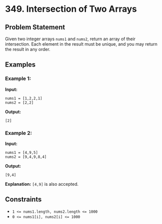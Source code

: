 # 349. Intersection of Two Arrays

## Problem Statement
Given two integer arrays `nums1` and `nums2`, return an array of their intersection. Each element in the result must be unique, and you may return the result in any order.

## Examples

### Example 1:
**Input:**
```plaintext
nums1 = [1,2,2,1]
nums2 = [2,2]
```
**Output:**
```plaintext
[2]
```

### Example 2:
**Input:**
```plaintext
nums1 = [4,9,5]
nums2 = [9,4,9,8,4]
```
**Output:**
```plaintext
[9,4]
```
**Explanation:** `[4,9]` is also accepted.

## Constraints
- `1 <= nums1.length, nums2.length <= 1000`
- `0 <= nums1[i], nums2[i] <= 1000`
